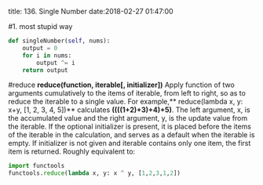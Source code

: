 title: 136. Single Number
date:2018-02-27 01:47:00

#1. most stupid way
```python
def singleNumber(self, nums):
    output = 0
    for i in nums:
        output ^= i
    return output
```

#reduce
**reduce(function, iterable[, initializer])**
Apply function of two arguments cumulatively to the items of iterable, from left to right, so as to reduce the iterable to a single value. For example,** reduce(lambda x, y: x+y, [1, 2, 3, 4, 5])** calculates **((((1+2)+3)+4)+5)**. The left argument, x, is the accumulated value and the right argument, y, is the update value from the iterable. If the optional initializer is present, it is placed before the items of the iterable in the calculation, and serves as a default when the iterable is empty. If initializer is not given and iterable contains only one item, the first item is returned. Roughly equivalent to:
```python
import functools
functools.reduce(lambda x, y: x ^ y, [1,2,3,1,2])
```